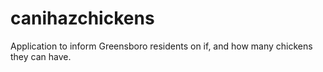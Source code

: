 # canihazchickens
Application to inform Greensboro residents on if, and how many chickens they can have.
